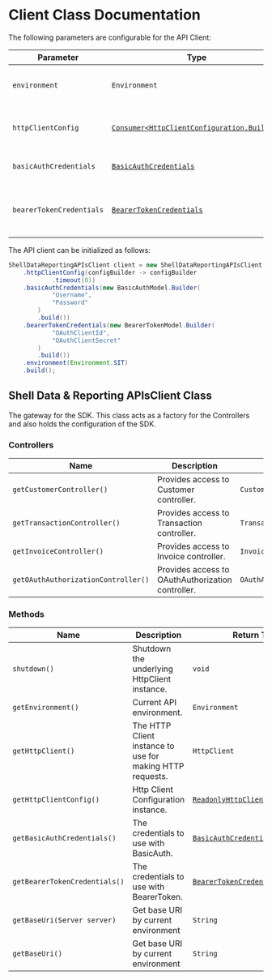 
# Client Class Documentation

The following parameters are configurable for the API Client:

| Parameter | Type | Description |
|  --- | --- | --- |
| `environment` | `Environment` | The API environment. <br> **Default: `Environment.SIT`** |
| `httpClientConfig` | [`Consumer<HttpClientConfiguration.Builder>`](http-client-configuration-builder.md) | Set up Http Client Configuration instance. |
| `basicAuthCredentials` | [`BasicAuthCredentials`]($a/basic-authentication.md) | The Credentials Setter for Basic Authentication |
| `bearerTokenCredentials` | [`BearerTokenCredentials`]($a/oauth-2-client-credentials-grant.md) | The Credentials Setter for OAuth 2 Client Credentials Grant |

The API client can be initialized as follows:

```java
ShellDataReportingAPIsClient client = new ShellDataReportingAPIsClient.Builder()
    .httpClientConfig(configBuilder -> configBuilder
            .timeout(0))
    .basicAuthCredentials(new BasicAuthModel.Builder(
            "Username",
            "Password"
        )
        .build())
    .bearerTokenCredentials(new BearerTokenModel.Builder(
            "OAuthClientId",
            "OAuthClientSecret"
        )
        .build())
    .environment(Environment.SIT)
    .build();
```

## Shell Data & Reporting APIsClient Class

The gateway for the SDK. This class acts as a factory for the Controllers and also holds the configuration of the SDK.

### Controllers

| Name | Description | Return Type |
|  --- | --- | --- |
| `getCustomerController()` | Provides access to Customer controller. | `CustomerController` |
| `getTransactionController()` | Provides access to Transaction controller. | `TransactionController` |
| `getInvoiceController()` | Provides access to Invoice controller. | `InvoiceController` |
| `getOAuthAuthorizationController()` | Provides access to OAuthAuthorization controller. | `OAuthAuthorizationController` |

### Methods

| Name | Description | Return Type |
|  --- | --- | --- |
| `shutdown()` | Shutdown the underlying HttpClient instance. | `void` |
| `getEnvironment()` | Current API environment. | `Environment` |
| `getHttpClient()` | The HTTP Client instance to use for making HTTP requests. | `HttpClient` |
| `getHttpClientConfig()` | Http Client Configuration instance. | [`ReadonlyHttpClientConfiguration`](http-client-configuration.md) |
| `getBasicAuthCredentials()` | The credentials to use with BasicAuth. | [`BasicAuthCredentials`]($a/basic-authentication.md) |
| `getBearerTokenCredentials()` | The credentials to use with BearerToken. | [`BearerTokenCredentials`]($a/oauth-2-client-credentials-grant.md) |
| `getBaseUri(Server server)` | Get base URI by current environment | `String` |
| `getBaseUri()` | Get base URI by current environment | `String` |

